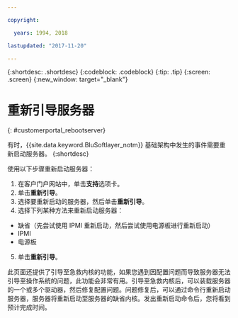 ```yaml
---

copyright:

  years: 1994, 2018

lastupdated: "2017-11-20"

---
```


{:shortdesc: .shortdesc}
{:codeblock: .codeblock}
{:tip: .tip}
{:screen: .screen}
{:new_window: target="_blank"}

# 重新引导服务器
{: #customerportal_rebootserver}

有时，{{site.data.keyword.BluSoftlayer_notm}} 基础架构中发生的事件需要重新启动服务器。
{:shortdesc}

使用以下步骤重新启动服务器：
1. 在客户门户网站中，单击**支持**选项卡。
2. 单击**重新引导**。
3. 选择要重新启动的服务器，然后单击**重新引导**。
4. 选择下列某种方法来重新启动服务器：

  * 缺省（先尝试使用 IPMI 重新启动，然后尝试使用电源板进行重新启动）
  * IPMI
  * 电源板
5. 单击**重新引导**。

此页面还提供了引导至急救内核的功能，如果您遇到因配置问题而导致服务器无法引导至操作系统的问题，此功能会非常有用。引导至急救内核后，可以装载服务器的一个或多个驱动器，然后修复配置问题。问题修复后，可以通过命令行重新启动服务器，服务器将重新启动至服务器的缺省内核。发出重新启动命令后，您将看到预计完成时间。
